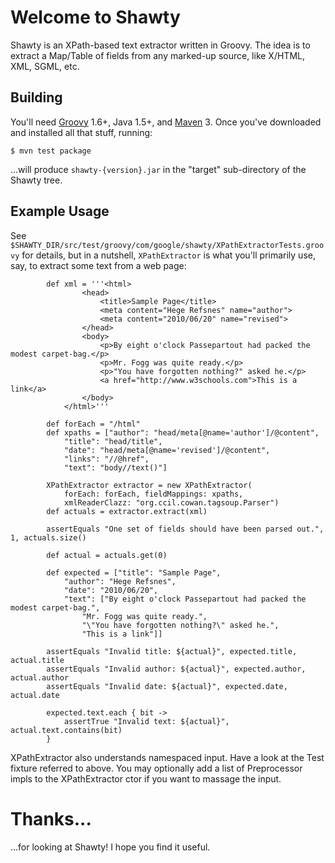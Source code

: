 # Welcome to Shawty #
Shawty is an XPath-based text extractor written in Groovy.  The idea is to extract a Map/Table of fields from any marked-up source, like X/HTML, XML, SGML, etc.

## Building ##
You'll need [Groovy](http://groovy.codehaus.org/) 1.6+, Java 1.5+, and [Maven](http://maven.apache.org) 3.  Once you've downloaded and installed all that stuff, running:

`$ mvn test package`

...will produce `shawty-{version}.jar` in the "target" sub-directory of the Shawty tree.

## Example Usage ##
See `$SHAWTY_DIR/src/test/groovy/com/google/shawty/XPathExtractorTests.groovy` for details, but in a nutshell, `XPathExtractor` is what you'll primarily use, say, to extract some text from a web page:

```
        def xml = '''<html>
                <head>
                    <title>Sample Page</title>
                    <meta content="Hege Refsnes" name="author">
                    <meta content="2010/06/20" name="revised">
                </head>
                <body>
                    <p>By eight o'clock Passepartout had packed the modest carpet-bag.</p>
                    <p>Mr. Fogg was quite ready.</p>
                    <p>"You have forgotten nothing?" asked he.</p>
                    <a href="http://www.w3schools.com">This is a link</a>
                </body>
            </html>'''

        def forEach = "/html"
        def xpaths = ["author": "head/meta[@name='author']/@content", 
            "title": "head/title",
            "date": "head/meta[@name='revised']/@content",
            "links": "//@href",
            "text": "body//text()"]
        
        XPathExtractor extractor = new XPathExtractor(
            forEach: forEach, fieldMappings: xpaths,
            xmlReaderClazz: "org.ccil.cowan.tagsoup.Parser")
        def actuals = extractor.extract(xml)
        
        assertEquals "One set of fields should have been parsed out.", 1, actuals.size()
        
        def actual = actuals.get(0)
        
        def expected = ["title": "Sample Page", 
            "author": "Hege Refsnes", 
            "date": "2010/06/20",
            "text": ["By eight o'clock Passepartout had packed the modest carpet-bag.", 
                "Mr. Fogg was quite ready.",
                "\"You have forgotten nothing?\" asked he.",
                "This is a link"]]
        
        assertEquals "Invalid title: ${actual}", expected.title, actual.title
        assertEquals "Invalid author: ${actual}", expected.author, actual.author
        assertEquals "Invalid date: ${actual}", expected.date, actual.date
        
        expected.text.each { bit ->
            assertTrue "Invalid text: ${actual}", actual.text.contains(bit)
        }
```

XPathExtractor also understands namespaced input.  Have a look at the Test fixture referred to above.  You may optionally add a list of Preprocessor impls to the XPathExtractor ctor if you want to massage the input.

# Thanks... #
...for looking at Shawty!  I hope you find it useful.